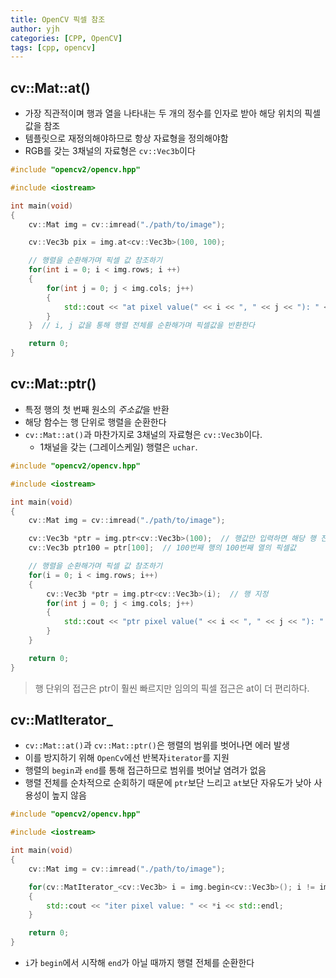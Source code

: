 ```yaml
---
title: OpenCV 픽셀 참조
author: yjh
categories: [CPP, OpenCV]
tags: [cpp, opencv]
---
```


## cv::Mat::at()

- 가장 직관적이며 행과 열을 나타내는 두 개의 정수를 인자로 받아 해당 위치의 픽셀값을 참조
- 템플릿으로 재정의해야하므로 항상 자료형을 정의해야함
- RGB를 갖는 3채널의 자료형은 `cv::Vec3b`이다

```cpp
#include "opencv2/opencv.hpp"

#include <iostream>

int main(void)
{
    cv::Mat img = cv::imread("./path/to/image");

    cv::Vec3b pix = img.at<cv::Vec3b>(100, 100);

    // 행렬을 순환해가며 픽셀 값 참조하기
    for(int i = 0; i < img.rows; i ++)
    {
        for(int j = 0; j < img.cols; j++)
        {
            std::cout << "at pixel value(" << i << ", " << j << "): " << img.at<cv::Vec3b>(i, j) << std::endl;
        }
    }  // i, j 값을 통해 행렬 전체를 순환해가며 픽셀값을 반환한다

    return 0;
}
```

## cv::Mat::ptr()

- 특정 행의 첫 번째 원소의 *주소값*을 반환
- 해당 함수는 행 단위로 행렬을 순환한다
- `cv::Mat::at()`과 마찬가지로 3채널의 자료형은 `cv::Vec3b`이다.
  - 1채널을 갖는 (그레이스케일) 행렬은 `uchar`.

```cpp
#include "opencv2/opencv.hpp"

#include <iostream>

int main(void)
{
    cv::Mat img = cv::imread("./path/to/image");

    cv::Vec3b *ptr = img.ptr<cv::Vec3b>(100);  // 행값만 입력하면 해당 행 전체 중 첫 번째 픽셀값의 주소값만 반환
    cv::Vec3b ptr100 = ptr[100];  // 100번째 행의 100번째 열의 픽셀값

    // 행렬을 순환해가며 픽셀 값 참조하기
    for(i = 0; i < img.rows; i++)
    {
        cv::Vec3b *ptr = img.ptr<cv::Vec3b>(i);  // 행 지정
        for(int j = 0; j < img.cols; j++)
        {
            std::cout << "ptr pixel value(" << i << ", " << j << "): " << ptr[j] << std::endl;
        }
    }

    return 0;
}
```

> 행 단위의 접근은 ptr이 훨씬 빠르지만 임의의 픽셀 접근은 at이 더 편리하다.

## cv::MatIterator_

- `cv::Mat::at()`과 `cv::Mat::ptr()`은 행렬의 범위를 벗어나면 에러 발생
- 이를 방지하기 위해 `OpenCv`에선 반복자`iterator`를 지원
- 행렬의 `begin`과 `end`를 통해 접근하므로 범위를 벗어날 염려가 없음
- 행렬 전체를 순차적으로 순회하기 때문에 `ptr`보단 느리고 `at`보단 자유도가 낮아 사용성이 높지 않음

```cpp
#include "opencv2/opencv.hpp"

#include <iostream>

int main(void)
{
    cv::Mat img = cv::imread("./path/to/image");

    for(cv::MatIterator_<cv::Vec3b> i = img.begin<cv::Vec3b>(); i != img.end<cv::Vec3b>(); ++i)
    {
        std::cout << "iter pixel value: " << *i << std::endl;
    }

    return 0;
}
```

- `i`가 `begin`에서 시작해 `end`가 아닐 때까지 행렬 전체를 순환한다
